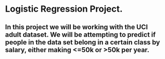 # Logistic Regression Project. 

## In this project we will be working with the UCI adult dataset. We will be attempting to predict if people in the data set belong in a certain class by salary, either making <=50k or >50k per year.

